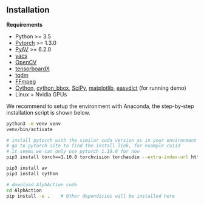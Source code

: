 ## Installation

**Requirements**

- Python >= 3.5
- [Pytorch](https://pytorch.org/) >= 1.3.0
- [PyAV](https://github.com/mikeboers/PyAV) >= 6.2.0
- [yacs](https://github.com/rbgirshick/yacs)
- [OpenCV](https://opencv.org/)
- [tensorboardX](https://github.com/lanpa/tensorboardX)
- [tqdm](https://github.com/tqdm/tqdm)
- [FFmpeg](https://www.ffmpeg.org/)
- [Cython](https://cython.org/), [cython_bbox](https://github.com/samson-wang/cython_bbox), [SciPy](https://scipy.org/scipylib/), [matplotlib](https://matplotlib.org/), [easydict](https://github.com/makinacorpus/easydict) (for running demo)
- Linux + Nvidia GPUs

We recommend to setup the environment with Anaconda, 
the step-by-step installation script is shown below.

```bash
python3 -m venv venv
venv/bin/activate

# install pytorch with the similar cuda version as in your environment
# go to pytorch site to find the install link, for example cu113
# it seems we can only use pytorch 1.10.0 for now
pip3 install torch==1.10.0 torchvision torchaudio --extra-index-url https://download.pytorch.org/whl/<cuda_version>

pip3 install av
pip3 install cython

# download AlphAction code
cd AlphAction
pip install -e .    # Other dependicies will be installed here
```